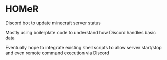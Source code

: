 # HOMeR
Discord bot to update minecraft server status

Mostly using boilerplate code to understand how Discord handles basic data

Eventually hope to integrate existing shell scripts to allow server start/stop
and even remote command execution via Discord
